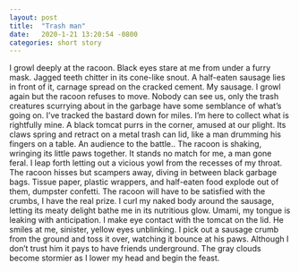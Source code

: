 ```yaml
---
layout: post
title:  "Trash man"
date:   2020-1-21 13:20:54 -0800
categories: short story
---
```



I growl deeply at the racoon. Black eyes stare at me from under a furry mask. Jagged teeth chitter in its cone-like snout. A half-eaten sausage lies in front of it, carnage spread on the cracked cement. My sausage. I growl again but the racoon refuses to move. Nobody can see us, only the trash creatures scurrying about in the garbage have some semblance of what’s going on. I’ve tracked the bastard down for miles. I’m here to collect what is rightfully mine. A black tomcat purrs in the corner, amused at our plight. Its claws spring and retract on a metal trash can lid, like a man drumming his fingers on a table. An audience to the battle.. The racoon is shaking, wringing its little paws together. It stands no match for me, a man gone feral. I leap forth letting out a vicious yowl from the recesses of my throat. The racoon hisses  but scampers away, diving in between black garbage bags. Tissue paper, plastic wrappers, and half-eaten food explode out of them, dumpster confetti. The racoon will have to be satisfied with the crumbs, I have the real prize. I curl my naked body around the sausage, letting its meaty delight bathe me in its nutritious glow. Umami, my tongue is leaking with anticipation. I make eye contact with the tomcat on the lid. He smiles at me, sinister, yellow eyes unblinking. I pick out a sausage crumb from the ground and toss it over, watching it bounce at his paws. Although I don’t trust him it pays to have friends underground. The gray clouds become stormier as I lower my head and begin the feast. 
